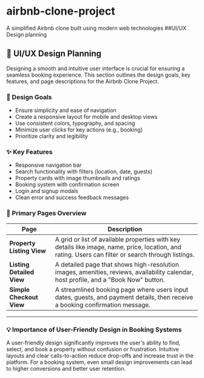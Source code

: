 # airbnb-clone-project
A simplified Airbnb clone built using modern web technologies
##UI/UX Design planning
## 🎨 UI/UX Design Planning

Designing a smooth and intuitive user interface is crucial for ensuring a seamless booking experience. This section outlines the design goals, key features, and page descriptions for the Airbnb Clone Project.

### 🧩 Design Goals

- Ensure simplicity and ease of navigation
- Create a responsive layout for mobile and desktop views
- Use consistent colors, typography, and spacing
- Minimize user clicks for key actions (e.g., booking)
- Prioritize clarity and legibility

### ✨ Key Features

- Responsive navigation bar
- Search functionality with filters (location, date, guests)
- Property cards with image thumbnails and ratings
- Booking system with confirmation screen
- Login and signup modals
- Clean error and success feedback messages

### 📄 Primary Pages Overview

| Page | Description |
|------|-------------|
| **Property Listing View** | A grid or list of available properties with key details like image, name, price, location, and rating. Users can filter or search through listings. |
| **Listing Detailed View** | A detailed page that shows high-resolution images, amenities, reviews, availability calendar, host profile, and a "Book Now" button. |
| **Simple Checkout View** | A streamlined booking page where users input dates, guests, and payment details, then receive a booking confirmation message. |

---

### 💡 Importance of User-Friendly Design in Booking Systems

A user-friendly design significantly improves the user's ability to find, select, and book a property without confusion or frustration. Intuitive layouts and clear calls-to-action reduce drop-offs and increase trust in the platform. For a booking system, even small design improvements can lead to higher conversions and better user retention.


